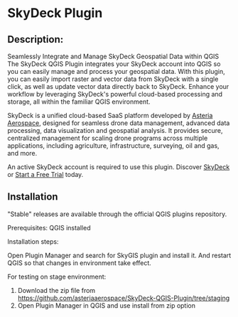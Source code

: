 
# SkyDeck Plugin

## Description:

Seamlessly Integrate and Manage SkyDeck Geospatial Data within QGIS
The SkyDeck QGIS Plugin integrates your SkyDeck account into QGIS so you can easily manage and process your geospatial data. With this plugin, you can easily import raster and vector data from SkyDeck with a single click, as well as update vector data directly back to SkyDeck. Enhance your workflow by leveraging SkyDeck's powerful cloud-based processing and storage, all within the familiar QGIS environment.

SkyDeck is a unified cloud-based SaaS platform developed by [Asteria Aerospace](https://asteria.co.in/), designed for seamless drone data management, advanced data processing, data visualization and geospatial analysis. It provides secure, centralized management for scaling drone programs across multiple applications, including agriculture, infrastructure, surveying, oil and gas, and more.

An active SkyDeck account is required to use this plugin. Discover [SkyDeck](https://asteria.co.in/skydeck) or [Start a Free Trial](https://skydeck.asteria.co.in/ui/onboarding) today.


## Installation

"Stable" releases are available through the official QGIS plugins repository.

Prerequisites:
QGIS installed


Installation steps:

Open Plugin Manager and search for SkyGIS plugin and install it.
And restart QGIS so that changes in environment take effect.  

For testing on stage environment:

1. Download the zip file from https://github.com/asteriaaerospace/SkyDeck-QGIS-Plugin/tree/staging 
2. Open Plugin Manager in QGIS and use install from zip option